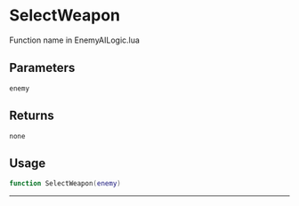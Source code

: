 # SelectWeapon
Function name in EnemyAILogic.lua
## Parameters
`enemy`
## Returns
`none`
## Usage
```lua
function SelectWeapon(enemy)
```
---
